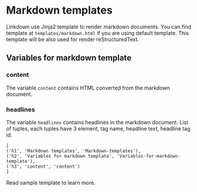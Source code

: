 Markdown templates
==================

Linkdown use Jinja2 template to render markdown documents.
You can find template at `templates/markdown.html` if you are using default template.
This template will be also used for render reStructuredText.

Variables for markdown template
-------------------------------

### content

The variable `content` contains HTML converted from the markdown document.

### headlines

The variable `headlines` contains headlines in the markdown document.
List of tuples, each tuples have 3 element, tag name, headline text, headline tag id.

    [
    ('h1', 'Markdown templates', 'Markdown-templates'),
    ('h2', 'Variables for markdown template', 'Variables-for-markdown-template'),
    ('h3', 'content', 'content')
    ]

Read sample template to learn more.
